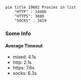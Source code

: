 
```mermaid
pie title 19682 Proxies in list
    "HTTP" : 14486
    "HTTPS": 3880
    "SOCKS" : 3419
```

### Some Info
#### Average Timeout

- mixed: 4.1s
- http: 2.1s
- https: 7.6s
- socks: 6.3s